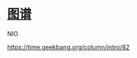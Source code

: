 

# [图谱](https://www.processon.com/mindmap/5cb7cfcde4b09b16ffbc5d38)



NIO


https://time.geekbang.org/column/intro/82

